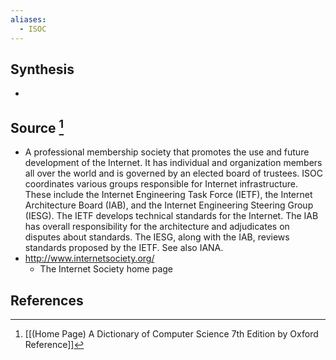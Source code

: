 ```yaml
---
aliases:
  - ISOC
---
```

## Synthesis
- 
## Source [^1]
- A professional membership society that promotes the use and future development of the Internet. It has individual and organization members all over the world and is governed by an elected board of trustees. ISOC coordinates various groups responsible for Internet infrastructure. These include the Internet Engineering Task Force (IETF), the Internet Architecture Board (IAB), and the Internet Engineering Steering Group (IESG). The IETF develops technical standards for the Internet. The IAB has overall responsibility for the architecture and adjudicates on disputes about standards. The IESG, along with the IAB, reviews standards proposed by the IETF. See also IANA.
- http://www.internetsociety.org/
	- The Internet Society home page
## References

[^1]: [[(Home Page) A Dictionary of Computer Science 7th Edition by Oxford Reference]]